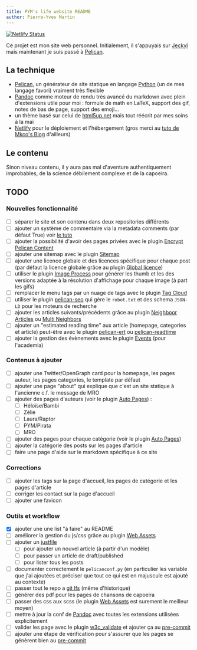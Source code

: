 ```yaml
---
title: PYM's life website README
author: Pierre-Yves Martin
---
```


[![Netlify Status](https://api.netlify.com/api/v1/badges/3c947407-d8d9-4840-b216-78a24967fcbc/deploy-status)](https://app.netlify.com/sites/a-pym-s-life/deploys)

Ce projet est mon site web personnel. Initialement, il s'appuyais sur [Jeckyl](https://jekyllrb.com) mais maintenant je suis passé à [Pelican](https://getpelican.com).

## La technique

- [Pelican](https://getpelican.com), un générateur de site statique en langage [Python](https://www.python.org) (un de mes langage favori) vraiment très flexible
- [Pandoc](https://pandoc.org/MANUAL.html) comme moteur de rendu très avancé du markdown avec plein d'extensions utile pour moi : formule de math en LaTeX, support des gif, notes de bas de page, support des emoji…
- un thème basé sur celui de [html5up.net](html5up.net) mais tout réécrit par mes soins à la mai
- [Netlify](https://netlify.com) pour le déploiement et l'hébergement (gros merci au [tuto de Mkco's Blog](https://mcko.me/en/how-to-deploy-pelican-to-netlify.html) d'ailleurs)

## Le contenu

Sinon niveau contenu, il y aura pas mal d'aventure authentiquement improbables, de la science débilement complexe et de la capoeira.

## TODO

### Nouvelles fonctionnalité

- [ ] séparer le site et son contenu dans deux repositories différents
- [ ] ajouter un système de commentaire via la metadata comments (par défaut True) voir [le tuto](https://snipcart.com/blog/pelican-blog-tutorial-search-comments)
- [ ] ajouter la possibilité d'avoir des pages privées avec le plugin [Encrypt Pelican Content](https://github.com/mindcruzer/pelican-encrypt-content)
- [ ] ajouter une sitemap avec le plugin [Sitemap](https://github.com/pelican-plugins/sitemap)
- [ ] ajouter une licence globale et des licences spécifique pour chaque post (par défaut la licence globale grâce au plugin [Global licence](https://github.com/getpelican/pelican-plugins/tree/master/global_license))
- [ ] utiliser le plugin [Image Process](https://github.com/pelican-plugins/image-process) pour générer les thumb et les des versions adaptée à la résolution d'affichage pour chaque image (à part les gifs)
- [ ] remplacer le menu tags par un nuage de tags avec le plugin [Tag Cloud](https://github.com/pelican-plugins/tag-cloud)
- [ ] utiliser le plugin [pelican-seo](https://github.com/MaevaBrunelles/pelican-seo) qui gère le `robot.txt` et des schema `JSON-LD` pour les moteurs de recherche
- [ ] ajouter les articles suivants/précédents grâce au plugin [Neighboor Articles](https://github.com/pelican-plugins/neighbors) ou [Multi Neighbors](https://github.com/davidlesieur/multi_neighbors)
- [ ] ajouter un "estimated reading time" aux article (homepage, categories et article) peut-être avec le plugin [pelican-ert](https://github.com/nogaems/pelican-ert) ou [pelican-readtime](https://github.com/getpelican/pelican-plugins/tree/master/readtime)
- [ ] ajouter la gestion des évènements avec le plugin [Events](https://github.com/getpelican/pelican-plugins/tree/master/events) (pour l'academia)

### Contenus à ajouter

- [ ] ajouter une Twitter/OpenGraph card pour la homepage, les pages auteur, les pages categories, le template par défaut
- [ ] ajouter une page "about" qui explique que c'est un site statique à l'ancienne c.f. le message de MRO
- [ ] ajouter des pages d'auteurs (voir le plugin [Auto Pages](https://github.com/getpelican/pelican-plugins/tree/master/autopages)) :
  - [ ] Héloïse/Bambi
  - [ ] Zélie
  - [ ] Laura/Raptor
  - [ ] PYM/Pirata
  - [ ] MRO
- [ ] ajouter des pages pour chaque catégorie (voir le plugin [Auto Pages](https://github.com/getpelican/pelican-plugins/tree/master/autopages))
- [ ] ajouter la catégorie des posts sur les pages d'article
- [ ] faire une page d'aide sur le markdown spécifique à ce site

### Corrections

- [ ] ajouter les tags sur la page d'accueil, les pages de catégorie et les pages d'article
- [ ] corriger les contact sur la page d'accueil
- [ ] ajouter une favicon

### Outils et workflow

- [x] ajouter une une list "à faire" au README
- [ ] améliorer la gestion du js/css grâce au plugin [Web Assets](https://github.com/pelican-plugins/webassets)
- [ ] ajouter un [justfile](https://github.com/casey/just)
  - [ ] pour ajouter un nouvel article (à partir d'un modèle)
  - [ ] pour passer un article de draft/published
  - [ ] pour lister tous les posts
- [ ] documenter correctement le `pelicanconf.py` (en particulier les variable que j'ai ajoutées et préciser que tout ce qui est en majuscule est ajouté au contexte)
- [ ] passer tout le repo a [git lfs](https://git-lfs.github.com) (même d'historique)
- [ ] générer des pdf pour les pages de chansons de capoeira
- [ ] passer des css aux scss (le plugin [Web Assets](https://github.com/pelican-plugins/webassets) est surement le meilleur moyen)
- [ ] mettre à jour la conf de [Pandoc](https://pandoc.org/MANUAL.html) avec toutes les extensions utilisées explicitement
- [ ] valider les page avec le plugin [w3c_validate](https://github.com/getpelican/pelican-plugins/tree/master/w3c_validate) et ajouter ça au [pre-commit](https://pre-commit.com)
- [ ] ajouter une étape de vérification pour s'assurer que les pages se génèrent bien au [pre-commit](https://pre-commit.com)

